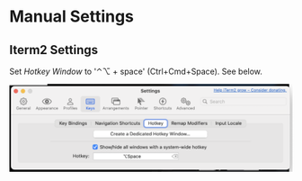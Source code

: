 
# Manual Settings

## Iterm2 Settings

Set *Hotkey Window* to '⌃⌥ + space' (Ctrl+Cmd+Space). See below.

![Iterm2 hotkeys](iterm2-hotkeys.png)